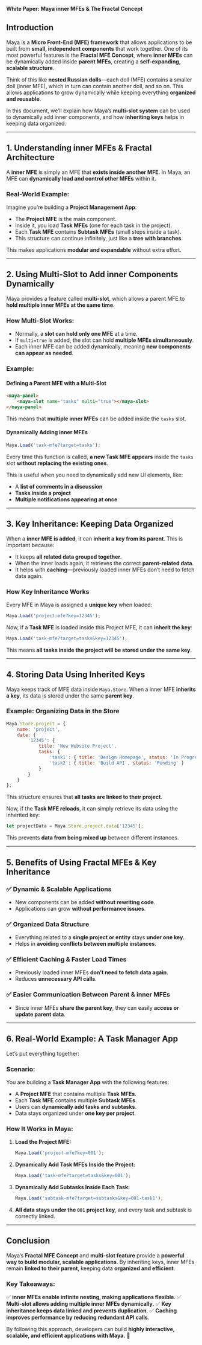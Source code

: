 **White Paper: Maya inner MFEs & The Fractal Concept**

## **Introduction**
Maya is a **Micro Front-End (MFE) framework** that allows applications to be built from **small, independent components** that work together. One of its most powerful features is the **Fractal MFE Concept**, where **inner MFEs** can be dynamically added inside **parent MFEs**, creating a **self-expanding, scalable structure**.

Think of this like **nested Russian dolls**—each doll (MFE) contains a smaller doll (inner MFE), which in turn can contain another doll, and so on. This allows applications to grow dynamically while keeping everything **organized and reusable**.

In this document, we’ll explain how Maya’s **multi-slot system** can be used to dynamically add inner components, and how **inheriting keys** helps in keeping data organized.

---
## **1. Understanding inner MFEs & Fractal Architecture**
A **inner MFE** is simply an MFE that **exists inside another MFE**. In Maya, an MFE can **dynamically load and control other MFEs** within it.

### **Real-World Example:**
Imagine you’re building a **Project Management App**:
- The **Project MFE** is the main component.
- Inside it, you load **Task MFEs** (one for each task in the project).
- Each **Task MFE** contains **Subtask MFEs** (small steps inside a task).
- This structure can continue infinitely, just like a **tree with branches**.

This makes applications **modular and expandable** without extra effort.

---
## **2. Using Multi-Slot to Add inner Components Dynamically**
Maya provides a feature called **multi-slot**, which allows a parent MFE to **hold multiple inner MFEs at the same time**.

### **How Multi-Slot Works:**
- Normally, a **slot can hold only one MFE** at a time.
- If `multi=true` is added, the slot can hold **multiple MFEs simultaneously**.
- Each inner MFE can be added dynamically, meaning **new components can appear as needed**.

### **Example:**
#### **Defining a Parent MFE with a Multi-Slot**
```html
<maya-panel>
    <maya-slot name="tasks" multi="true"></maya-slot>
</maya-panel>
```
This means that **multiple inner MFEs** can be added inside the `tasks` slot.

#### **Dynamically Adding inner MFEs**
```javascript
Maya.Load('task-mfe?target=tasks');
```
Every time this function is called, **a new Task MFE appears** inside the `tasks` slot **without replacing the existing ones**.

This is useful when you need to dynamically add new UI elements, like:
- A **list of comments in a discussion**
- **Tasks inside a project**
- **Multiple notifications appearing at once**

---
## **3. Key Inheritance: Keeping Data Organized**
When a **inner MFE is added**, it can **inherit a key from its parent**. This is important because:
- It keeps **all related data grouped together**.
- When the inner loads again, it retrieves the correct **parent-related data**.
- It helps with **caching**—previously loaded inner MFEs don’t need to fetch data again.

### **How Key Inheritance Works**
Every MFE in Maya is assigned a **unique key** when loaded:
```javascript
Maya.Load('project-mfe?key=12345');
```
Now, if a **Task MFE** is loaded inside this Project MFE, it can **inherit the key**:
```javascript
Maya.Load('task-mfe?target=tasks&key=12345');
```
This means **all tasks inside the project will be stored under the same key**.

---
## **4. Storing Data Using Inherited Keys**
Maya keeps track of MFE data inside `Maya.Store`. When a inner MFE **inherits a key**, its data is stored under the same **parent key**.

### **Example: Organizing Data in the Store**
```javascript
Maya.Store.project = {
    name: 'project',
    data: {
        '12345': {
            title: 'New Website Project',
            tasks: {
                'task1': { title: 'Design Homepage', status: 'In Progress' },
                'task2': { title: 'Build API', status: 'Pending' }
            }
        }
    }
};
```
This structure ensures that **all tasks are linked to their project**.

Now, if the **Task MFE reloads**, it can simply retrieve its data using the inherited key:
```javascript
let projectData = Maya.Store.project.data['12345'];
```
This prevents **data from being mixed up** between different instances.

---
## **5. Benefits of Using Fractal MFEs & Key Inheritance**
### ✅ **Dynamic & Scalable Applications**
- New components can be added **without rewriting code**.
- Applications can grow **without performance issues**.

### ✅ **Organized Data Structure**
- Everything related to a **single project or entity** stays **under one key**.
- Helps in **avoiding conflicts between multiple instances**.

### ✅ **Efficient Caching & Faster Load Times**
- Previously loaded inner MFEs **don’t need to fetch data again**.
- Reduces **unnecessary API calls**.

### ✅ **Easier Communication Between Parent & inner MFEs**
- Since inner MFEs **share the parent key**, they can easily **access or update parent data**.

---
## **6. Real-World Example: A Task Manager App**
Let’s put everything together:

### **Scenario:**
You are building a **Task Manager App** with the following features:
- A **Project MFE** that contains multiple **Task MFEs**.
- Each **Task MFE** contains multiple **Subtask MFEs**.
- Users can **dynamically add tasks and subtasks**.
- Data stays organized under **one key per project**.

### **How It Works in Maya:**
1. **Load the Project MFE:**
   ```javascript
   Maya.Load('project-mfe?key=001');
   ```
2. **Dynamically Add Task MFEs Inside the Project:**
   ```javascript
   Maya.Load('task-mfe?target=tasks&key=001');
   ```
3. **Dynamically Add Subtasks Inside Each Task:**
   ```javascript
   Maya.Load('subtask-mfe?target=subtasks&key=001-task1');
   ```
4. **All data stays under the `001` project key**, and every task and subtask is correctly linked.

---
## **Conclusion**
Maya’s **Fractal MFE Concept** and **multi-slot feature** provide a **powerful way to build modular, scalable applications**. By inheriting keys, inner MFEs remain **linked to their parent**, keeping data **organized and efficient**.

### **Key Takeaways:**
✅ **inner MFEs enable infinite nesting, making applications flexible**.
✅ **Multi-slot allows adding multiple inner MFEs dynamically**.
✅ **Key inheritance keeps data linked and prevents duplication**.
✅ **Caching improves performance by reducing redundant API calls**.

By following this approach, developers can build **highly interactive, scalable, and efficient applications with Maya.** 🚀

